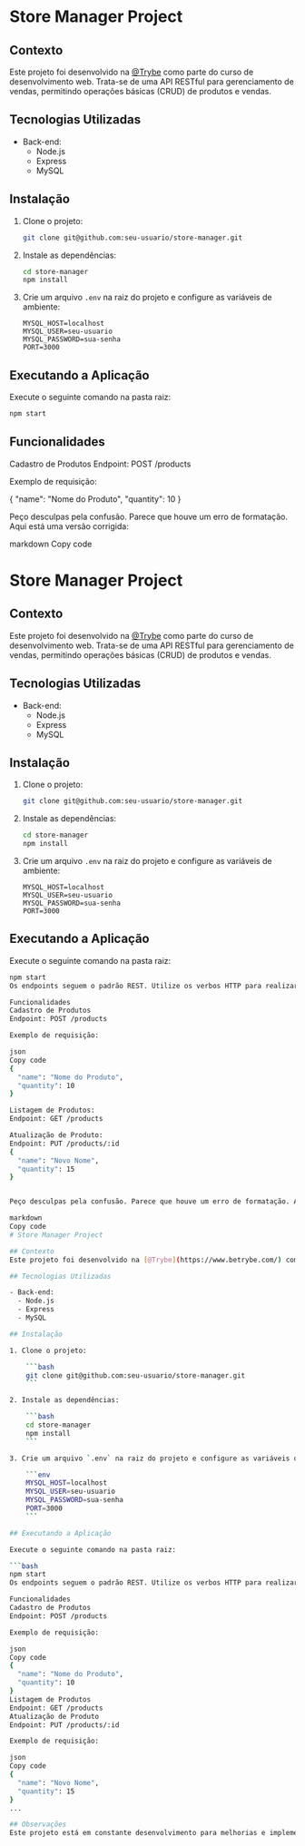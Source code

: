 # Store Manager Project

## Contexto
Este projeto foi desenvolvido na [@Trybe](https://www.betrybe.com/) como parte do curso de desenvolvimento web. Trata-se de uma API RESTful para gerenciamento de vendas, permitindo operações básicas (CRUD) de produtos e vendas.

## Tecnologias Utilizadas

- Back-end:
  - Node.js
  - Express
  - MySQL

## Instalação

1. Clone o projeto:

    ```bash
    git clone git@github.com:seu-usuario/store-manager.git
    ```

2. Instale as dependências:

    ```bash
    cd store-manager
    npm install
    ```

3. Crie um arquivo `.env` na raiz do projeto e configure as variáveis de ambiente:

    ```env
    MYSQL_HOST=localhost
    MYSQL_USER=seu-usuario
    MYSQL_PASSWORD=sua-senha
    PORT=3000
    ```

## Executando a Aplicação

Execute o seguinte comando na pasta raiz:

```bash
npm start
```

## Funcionalidades

Cadastro de Produtos
Endpoint: POST /products

Exemplo de requisição:

{
  "name": "Nome do Produto",
  "quantity": 10
}


Peço desculpas pela confusão. Parece que houve um erro de formatação. Aqui está uma versão corrigida:

markdown
Copy code
# Store Manager Project

## Contexto
Este projeto foi desenvolvido na [@Trybe](https://www.betrybe.com/) como parte do curso de desenvolvimento web. Trata-se de uma API RESTful para gerenciamento de vendas, permitindo operações básicas (CRUD) de produtos e vendas.

## Tecnologias Utilizadas

- Back-end:
  - Node.js
  - Express
  - MySQL

## Instalação

1. Clone o projeto:

    ```bash
    git clone git@github.com:seu-usuario/store-manager.git
    ```

2. Instale as dependências:

    ```bash
    cd store-manager
    npm install
    ```

3. Crie um arquivo `.env` na raiz do projeto e configure as variáveis de ambiente:

    ```env
    MYSQL_HOST=localhost
    MYSQL_USER=seu-usuario
    MYSQL_PASSWORD=sua-senha
    PORT=3000
    ```

## Executando a Aplicação

Execute o seguinte comando na pasta raiz:

```bash
npm start
Os endpoints seguem o padrão REST. Utilize os verbos HTTP para realizar as requisições.

Funcionalidades
Cadastro de Produtos
Endpoint: POST /products

Exemplo de requisição:

json
Copy code
{
  "name": "Nome do Produto",
  "quantity": 10
}

Listagem de Produtos:
Endpoint: GET /products

Atualização de Produto:
Endpoint: PUT /products/:id
{
  "name": "Novo Nome",
  "quantity": 15
}


Peço desculpas pela confusão. Parece que houve um erro de formatação. Aqui está uma versão corrigida:

markdown
Copy code
# Store Manager Project

## Contexto
Este projeto foi desenvolvido na [@Trybe](https://www.betrybe.com/) como parte do curso de desenvolvimento web. Trata-se de uma API RESTful para gerenciamento de vendas, permitindo operações básicas (CRUD) de produtos e vendas.

## Tecnologias Utilizadas

- Back-end:
  - Node.js
  - Express
  - MySQL

## Instalação

1. Clone o projeto:

    ```bash
    git clone git@github.com:seu-usuario/store-manager.git
    ```

2. Instale as dependências:

    ```bash
    cd store-manager
    npm install
    ```

3. Crie um arquivo `.env` na raiz do projeto e configure as variáveis de ambiente:

    ```env
    MYSQL_HOST=localhost
    MYSQL_USER=seu-usuario
    MYSQL_PASSWORD=sua-senha
    PORT=3000
    ```

## Executando a Aplicação

Execute o seguinte comando na pasta raiz:

```bash
npm start
Os endpoints seguem o padrão REST. Utilize os verbos HTTP para realizar as requisições.

Funcionalidades
Cadastro de Produtos
Endpoint: POST /products

Exemplo de requisição:

json
Copy code
{
  "name": "Nome do Produto",
  "quantity": 10
}
Listagem de Produtos
Endpoint: GET /products
Atualização de Produto
Endpoint: PUT /products/:id

Exemplo de requisição:

json
Copy code
{
  "name": "Novo Nome",
  "quantity": 15
}
...

## Observações
Este projeto está em constante desenvolvimento para melhorias e implementação de novas funcionalidades.
